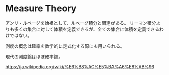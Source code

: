 # Measure Theory

アンリ・ルベーグを始祖として、ルベーグ積分と関連がある。
リーマン積分よりも多くの集合に対して体積を定義できるが、全ての集合に体積を定義できるわけではない。

測度の概念は確率を数学的に定式化する際にも用いられる。

現代の測度論はほぼ確率論。

https://ja.wikipedia.org/wiki/%E6%B8%AC%E5%BA%A6%E8%AB%96

